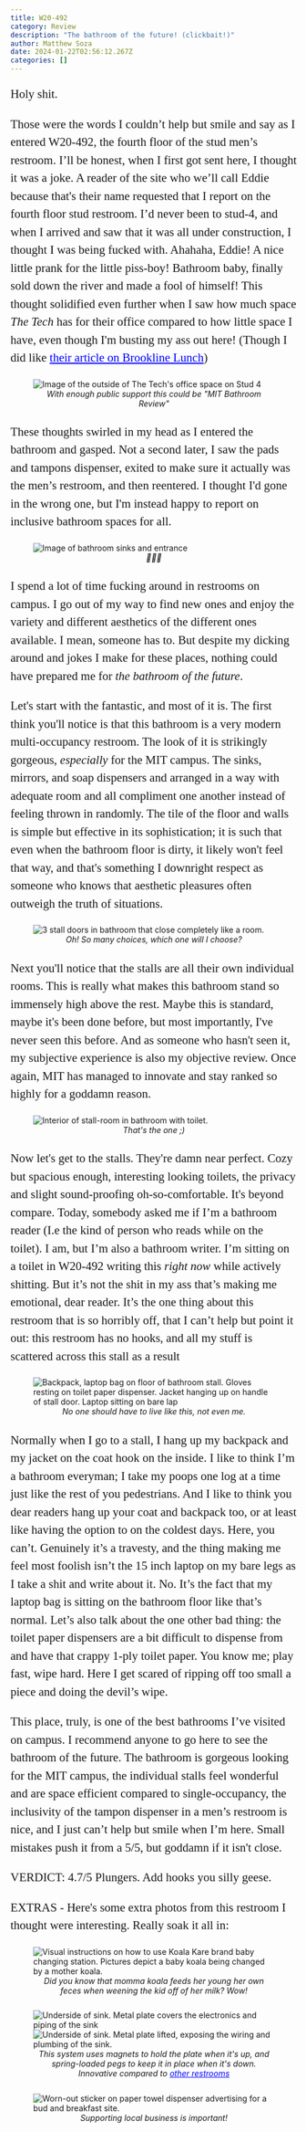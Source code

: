 ```yaml
---
title: W20-492
category: Review
description: "The bathroom of the future! (clickbait!)"
author: Matthew Soza
date: 2024-01-22T02:56:12.267Z
categories: []
---
```

<script context="module">
  import coverimage from '/src/assets/articles/W20-492/Cover.jpg'

  import theTech from '/src/assets/articles/W20-492/TheTech.jpg'
  import sinkShot from '/src/assets/articles/W20-492/SinkShotOpposite.jpg'

  import stalls from '/src/assets/articles/W20-492/Stalls.jpg'
  import stallsFrontShot from '/src/assets/articles/W20-492/FrontShotOfStall.jpg'

  import stuffOnFloor from '/src/assets/articles/W20-492/StuffOnFloor.jpg'

  // Extra photos
  import koalaKare from '/src/assets/articles/W20-492/KoalaKare.jpg'
  import sinkUnder from '/src/assets/articles/W20-492/SinkUnder.jpg'
  import sinkInternals from '/src/assets/articles/W20-492/SinkInternals.jpg'
  import budBreakfast from '/src/assets/articles/W20-492/BudAndBreakfast.jpg'
  import toiletPaperDispenser from '/src/assets/articles/W20-492/BadToiletPaperDispenser.jpg'

  metadata.coverImage = coverimage
</script>



<style>
  figure {
    margin-bottom: 3ch;
  }

  p {
    font-family: "miller-display", serif;
    font-weight: 300;
    font-size: 21px;

    line-height: 1.5em;
    margin-bottom: 1em;
  }
  
  p:last-child {
    margin-bottom: 4ch;
  }

  figcaption {
    text-align: center;
  }
  
  a {
    color: blue;
  }
  a:hover {
    text-decoration: underline;
  }
  a:visited {
    color: purple;
  }
</style>

Holy shit.

Those were the words I couldn’t help but smile and say as I entered W20-492, the fourth floor of the stud men’s restroom. I’ll be honest, when I first got sent here, I thought it was a joke. A reader of the site who we’ll call Eddie because that's their name requested that I report on the fourth floor stud restroom. I’d never been to stud-4, and when I arrived and saw that it was all under construction, I thought I was being fucked with. Ahahaha, Eddie! A nice little prank for the little piss-boy! Bathroom baby, finally sold down the river and made a fool of himself! This thought solidified even further when I saw how much space *The Tech* has for their office compared to how little space I have, even though I'm busting my ass out here! (Though I did like <a href='https://thetech.com/2024/01/11/brookline-lunch' target="_blank">their article on Brookline Lunch</a>)

<figure>
  <img src={theTech} alt="Image of the outside of The Tech's office space on Stud 4">
  <figcaption><i>With enough public support this could be "MIT Bathroom Review"</i></figcaption>
</figure>

These thoughts swirled in my head as I entered the bathroom and gasped. Not a second later, I saw the pads and tampons dispenser, exited to make sure it actually was the men’s restroom, and then reentered. I thought I'd gone in the wrong one, but I'm instead happy to report on inclusive bathroom spaces for all.

<figure>
  <img src={sinkShot} alt="Image of bathroom sinks and entrance">
  <figcaption><i>🥺🥺🥺</i></figcaption>
</figure>

I spend a lot of time fucking around in restrooms on campus. I go out of my way to find new ones and enjoy the variety and different aesthetics of the different ones available. I mean, someone has to. But despite my dicking around and jokes I make for these places, nothing could have prepared me for *the bathroom of the future*.

Let's start with the fantastic, and most of it is. The first think you'll notice is that this bathroom is a very modern multi-occupancy restroom. The look of it is strikingly gorgeous, *especially* for the MIT campus. The sinks, mirrors, and soap dispensers and arranged in a way with adequate room and all compliment one another instead of feeling thrown in randomly. The tile of the floor and walls is simple but effective in its sophistication; it is such that even when the bathroom floor is dirty, it likely won't feel that way, and that's something I downright respect as someone who knows that aesthetic pleasures often outweigh the truth of situations. 

<figure>
  <img src={stalls} alt="3 stall doors in bathroom that close completely like a room.">
  <figcaption><i>Oh! So many choices, which one will I choose?</i></figcaption>
</figure>

Next you'll notice that the stalls are all their own individual rooms. This is really what makes this bathroom stand so immensely high above the rest. Maybe this is standard, maybe it's been done before, but most importantly, I've never seen this before. And as someone who hasn't seen it, my subjective experience is also my objective review. Once again, MIT has managed to innovate and stay ranked so highly for a goddamn reason. 

<figure>
  <img src={stallsFrontShot} alt="Interior of stall-room in bathroom with toilet.">
  <figcaption><i>That's the one ;)</i></figcaption>
</figure>

Now let's get to the stalls. They're damn near perfect. Cozy but spacious enough, interesting looking toilets, the privacy and slight sound-proofing oh-so-comfortable. It's beyond compare. Today, somebody asked me if I’m a bathroom reader (I.e the kind of person who reads while on the toilet). I am, but I’m also a bathroom writer. I’m sitting on a toilet in W20-492 writing this *right now* while actively shitting. But it’s not the shit in my ass that’s making me emotional, dear reader. It’s the one thing about this restroom that is so horribly off, that I can’t help but point it out: this restroom has no hooks, and all my stuff is scattered across this stall as a result

<figure>
  <img src={stuffOnFloor} alt="Backpack, laptop bag on floor of bathroom stall. Gloves resting on toilet paper dispenser. Jacket hanging up on handle of stall door. Laptop sitting on bare lap">
  <figcaption><i>No one should have to live like this, not even me.</i></figcaption>
</figure>

Normally when I go to a stall, I hang up my backpack and my jacket on the coat hook on the inside. I like to think I’m a bathroom everyman; I take my poops one log at a time just like the rest of you pedestrians. And I like to think you dear readers hang up your coat and backpack too, or at least like having the option to on the coldest days. Here, you can’t. Genuinely it’s a travesty, and the thing making me feel most foolish isn’t the 15 inch laptop on my bare legs as I take a shit and write about it. No. It’s the fact that my laptop bag is sitting on the bathroom floor like that’s normal. Let’s also talk about the one other bad thing: the toilet paper dispensers are a bit difficult to dispense from and have that crappy 1-ply toilet paper. You know me; play fast, wipe hard. Here I get scared of ripping off too small a piece and doing the devil’s wipe.

This place, truly, is one of the best bathrooms I’ve visited on campus. I recommend anyone to go here to see the bathroom of the future. The bathroom is gorgeous looking for the MIT campus, the individual stalls feel wonderful and are space efficient compared to single-occupancy, the inclusivity of the tampon dispenser in a men’s restroom is nice, and I just can’t help but smile when I’m here. Small mistakes push it from a 5/5, but goddamn if it isn't close.

VERDICT: 4.7/5 Plungers. Add hooks you silly geese.

EXTRAS - Here's some extra photos from this restroom I thought were interesting. Really soak it all in:

<figure>
  <img src={koalaKare} alt="Visual instructions on how to use Koala Kare brand baby changing station. Pictures depict a baby koala being changed by a mother koala.">
  <figcaption><i>Did you know that momma koala feeds her young her own feces when weening the kid off of her milk? Wow!</i></figcaption>
</figure>

<figure>
  <img src={sinkUnder} alt="Underside of sink. Metal plate covers the electronics and piping of the sink">
  <img src={sinkInternals} alt="Underside of sink. Metal plate lifted, exposing the wiring and plumbing of the sink.">
  <figcaption><i>This system uses magnets to hold the plate when it's up, and spring-loaded pegs to keep it in place when it's down. Innovative compared to <a href='./18-080'>other restrooms</a></i></figcaption>
</figure>

<figure>
  <img src={budBreakfast} alt="Worn-out sticker on paper towel dispenser advertising for a bud and breakfast site.">
  <figcaption><i>Supporting local business is important!</i></figcaption>
</figure>
